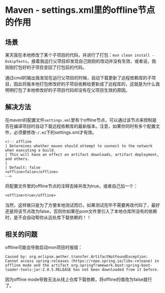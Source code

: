 # Maven - settings.xml里的offline节点的作用

## 场景

某天我在本地修改了某个子项目的代码，并进行了打包：`mvn clean install -DskipTests`，接着我运行父项目却发现自己刚刚的改动并没有生效，或者说，我刚刚打包好的子项目变回了打包前的代码。

通过cmd的输出我发现在运行父项目的时候，自动下载更新了远程依赖库的子项目，因此将我本地打包修改好的子项目依赖给更新成了远程库的，这就是为什么我明明打包了本地修改好的子项目代码却没有在父项目生效的原因。
<!--more-->

## 解决方法

在maven的配置文件`settings.xml`里有个offline节点，可以通过该节点来控制是否在编译项目时自动下载远程依赖库的最新版本。注意，如果你同时有多个配置文件，必须要修改`~/.m2`下的settings.xml才有效。

```
<!-- offline
| Determines whether maven should attempt to connect to the network when executing a build.
| This will have an effect on artifact downloads, artifact deployment, and others.
|
| Default: false
<offline>false</offline>
-->
```

将配置文件里的offline节点的注释去掉并改为true，或者自己加一个：
```
<offline>true</offline>
```

当然，这样做只是为了方便本地测试而已，如果测试完毕不需要再改代码了，最好还是将该节点改为false，否则你如果在pom文件里引入了本地仓库所没有的依赖时，是不会自动帮你从远处库下载依赖的！！

## 相关的问题

offline可能会导致启动mvn项目时报错：

```
Caused by: org.eclipse.aether.transfer.ArtifactNotFoundException: Cannot access spring-releases (https://repo.spring.io/libs-release) in offline mode and the artifact org.springframework.boot:spring-boot-loader-tools:jar:2.0.5.RELEASE has not been downloaded from it before.
```

因为offline mode导致无法从线上仓库下载依赖，将offline的值改为false就行了。

